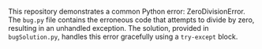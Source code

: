 This repository demonstrates a common Python error: ZeroDivisionError. The `bug.py` file contains the erroneous code that attempts to divide by zero, resulting in an unhandled exception. The solution, provided in `bugSolution.py`, handles this error gracefully using a `try-except` block.